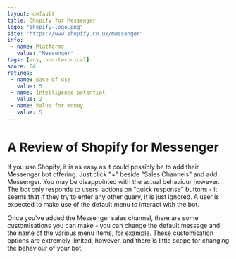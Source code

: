 ```yaml
---
layout: default
title: Shopify for Messenger
logo: "shopify-logo.png"
site: "https://www.shopify.co.uk/messenger"
info:
 - name: Platforms
   value: "Messenger"
tags: [any, non-technical]
score: 64
ratings:
 - name: Ease of use
   value: 5
 - name: Intelligence potential
   value: 2
 - name: Value for money
   value: 5
---
```


A Review of Shopify for Messenger
=================================

If you use Shopify, it is as easy as it could possibly be to add their
Messenger bot offering. Just click "+" beside "Sales Channels" and add
Messenger. You may be disappointed with the actual behaviour
however. The bot only responds to users' actions on "quick response"
buttons - it seems that if they try to enter any other query, it is
just ignored. A user is expected to make use of the default menu to
interact with the bot.

Once you've added the Messenger sales channel, there are some
customisations you can make - you can change the default message and
the name of the various menu items, for example. These customisation
options are extremely limited, however, and there is little scope for
changing the behaviour of your bot.
